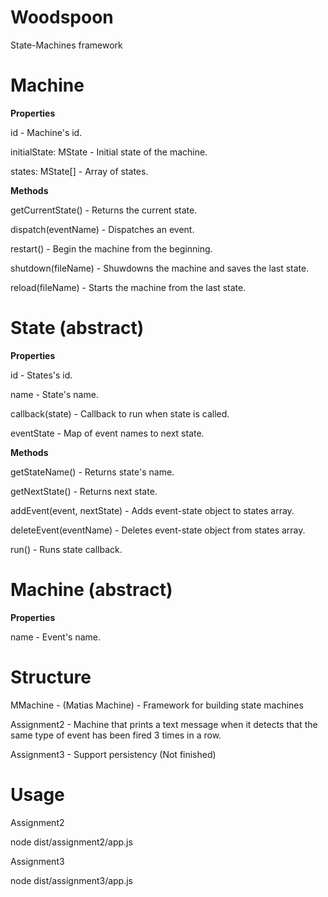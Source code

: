# Woodspoon
State-Machines framework

# Machine
**Properties**

id - Machine's id.

initialState: MState - Initial state of the machine.

states: MState[] - Array of states.

**Methods**

getCurrentState() - Returns the current state.

dispatch(eventName) - Dispatches an event.

restart() - Begin the machine from the beginning.

shutdown(fileName) - Shuwdowns the machine and saves the last state.

reload(fileName) - Starts the machine from the last state.

# State (abstract)

**Properties**

id - States's id.

name - State's name.

callback(state) - Callback to run when state is called.

eventState - Map of event names to next state.

**Methods**

getStateName() - Returns state's name.

getNextState() - Returns next state.

addEvent(event, nextState) - Adds event-state object to states array.
 
deleteEvent(eventName) - Deletes event-state object from states array.

run() - Runs state callback.
# Machine (abstract)

**Properties**

name - Event's name.

# Structure

MMachine - (Matias Machine) - Framework for building state machines

Assignment2 - Machine that prints a text message when it detects that the same type of event has been fired 3 times in a row. 

Assignment3 - Support persistency (Not finished)

# Usage

Assignment2

node dist/assignment2/app.js

Assignment3 

node dist/assignment3/app.js

